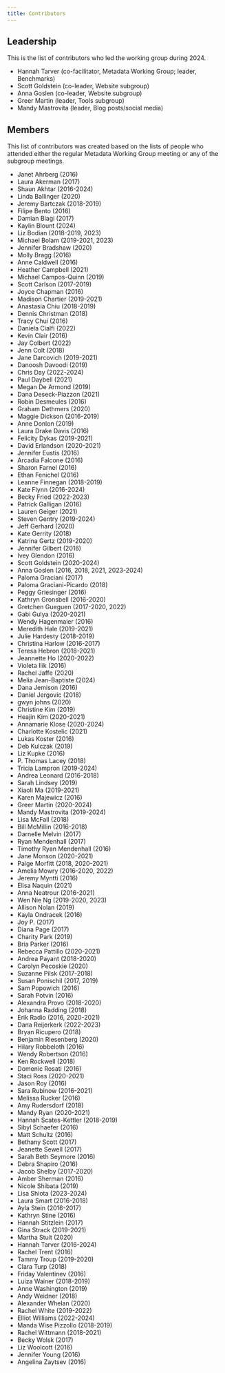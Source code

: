```yaml
---
title: Contributors
---
```


Leadership
----------

This is the list of contributors who led the working group during 2024.

*   Hannah Tarver (co-facilitator, Metadata Working Group; leader, Benchmarks)
*   Scott Goldstein (co-leader, Website subgroup)
*   Anna Goslen (co-leader, Website subgroup)
*   Greer Martin (leader, Tools subgroup)
*   Mandy Mastrovita (leader, Blog posts/social media)

Members
-------

This list of contributors was created based on the lists of people who attended either the regular Metadata Working Group meeting or any of the subgroup meetings.

*   Janet Ahrberg (2016)
*   Laura Akerman (2017)
*   Shaun Akhtar (2016-2024)
*   Linda Ballinger (2020)
*   Jeremy Bartczak (2018-2019)
*   Filipe Bento (2016)
*   Damian Biagi (2017)
*   Kaylin Blount (2024)
*   Liz Bodian (2018-2019, 2023)
*   Michael Bolam (2019-2021, 2023)
*   Jennifer Bradshaw (2020)
*   Molly Bragg (2016)
*   Anne Caldwell (2016)
*   Heather Campbell (2021)
*   Michael Campos-Quinn (2019)
*   Scott Carlson (2017-2019)
*   Joyce Chapman (2016)
*   Madison Chartier (2019-2021)
*   Anastasia Chiu (2018-2019)
*   Dennis Christman (2018)
*   Tracy Chui (2016)
*   Daniela Cialfi (2022)
*   Kevin Clair (2016)
*   Jay Colbert (2022)
*   Jenn Colt (2018)
*   Jane Darcovich (2019-2021)
*   Danoosh Davoodi (2019)
*   Chris Day (2022-2024)
*   Paul Daybell (2021)
*   Megan De Armond (2019)
*   Dana Deseck-Piazzon (2021)
*   Robin Desmeules (2016)
*   Graham Dethmers (2020)
*   Maggie Dickson (2016-2019)
*   Anne Donlon (2019)
*   Laura Drake Davis (2016)
*   Felicity Dykas (2019-2021)
*   David Erlandson (2020-2021)
*   Jennifer Eustis (2016)
*   Arcadia Falcone (2016)
*   Sharon Farnel (2016)
*   Ethan Fenichel (2016)
*   Leanne Finnegan (2018-2019)
*   Kate Flynn (2016-2024)
*   Becky Fried (2022-2023)
*   Patrick Galligan (2016)
*   Lauren Geiger (2021)
*   Steven Gentry (2019-2024)
*   Jeff Gerhard (2020)
*   Kate Gerrity (2018)
*   Katrina Gertz (2019-2020)
*   Jennifer Gilbert (2016)
*   Ivey Glendon (2016)
*   Scott Goldstein (2020-2024)
*   Anna Goslen (2016, 2018, 2021, 2023-2024)
*   Paloma Graciani (2017)
*   Paloma Graciani-Picardo (2018)
*   Peggy Griesinger (2016)
*   Kathryn Gronsbell (2016-2020)
*   Gretchen Gueguen (2017-2020, 2022)
*   Gabi Gulya (2020-2021)
*   Wendy Hagenmaier (2016)
*   Meredith Hale (2019-2021)
*   Julie Hardesty (2018-2019)
*   Christina Harlow (2016-2017)
*   Teresa Hebron (2018-2021)
*   Jeannette Ho (2020-2022)
*   Violeta Ilik (2016)
*   Rachel Jaffe (2020)
*   Melia Jean-Baptiste (2024)
*   Dana Jemison (2016)
*   Daniel Jergovic (2018)
*   gwyn johns (2020)
*   Christine Kim (2019)
*   Heajin Kim (2020-2021)
*   Annamarie Klose (2020-2024)
*   Charlotte Kostelic (2021)
*   Lukas Koster (2016)
*   Deb Kulczak (2019)
*   Liz Kupke (2016)
*   P. Thomas Lacey (2018)
*   Tricia Lampron (2019-2024)
*   Andrea Leonard (2016-2018)
*   Sarah Lindsey (2019)
*   Xiaoli Ma (2019-2021)
*   Karen Majewicz (2016)
*   Greer Martin (2020-2024)
*   Mandy Mastrovita (2019-2024)
*   Lisa McFall (2018)
*   Bill McMillin (2016-2018)
*   Darnelle Melvin (2017)
*   Ryan Mendenhall (2017)
*   Timothy Ryan Mendenhall (2016)
*   Jane Monson (2020-2021)
*   Paige Morfitt (2018, 2020-2021)
*   Amelia Mowry (2016-2020, 2022)
*   Jeremy Myntti (2016)
*   Elisa Naquin (2021)
*   Anna Neatrour (2016-2021)
*   Wen Nie Ng (2019-2020, 2023)
*   Allison Nolan (2019)
*   Kayla Ondracek (2016)
*   Joy P. (2017)
*   Diana Page (2017)
*   Charity Park (2019)
*   Bria Parker (2016)
*   Rebecca Pattillo (2020-2021)
*   Andrea Payant (2018-2020)
*   Carolyn Pecoskie (2020)
*   Suzanne Pilsk (2017-2018)
*   Susan Ponischil (2017, 2019)
*   Sam Popowich (2016)
*   Sarah Potvin (2016)
*   Alexandra Provo (2018-2020)
*   Johanna Radding (2018)
*   Erik Radio (2016, 2020-2021)
*   Dana Reijerkerk (2022-2023)
*   Bryan Ricupero (2018)
*   Benjamin Riesenberg (2020)
*   Hilary Robbeloth (2016)
*   Wendy Robertson (2016)
*   Ken Rockwell (2018)
*   Domenic Rosati (2016)
*   Staci Ross (2020-2021)
*   Jason Roy (2016)
*   Sara Rubinow (2016-2021)
*   Melissa Rucker (2016)
*   Amy Rudersdorf (2018)
*   Mandy Ryan (2020-2021)
*   Hannah Scates-Kettler (2018-2019)
*   Sibyl Schaefer (2016)
*   Matt Schultz (2016)
*   Bethany Scott (2017)
*   Jeanette Sewell (2017)
*   Sarah Beth Seymore (2016)
*   Debra Shapiro (2016)
*   Jacob Shelby (2017-2020)
*   Amber Sherman (2016)
*   Nicole Shibata (2019)
*   Lisa Shiota (2023-2024)
*   Laura Smart (2016-2018)
*   Ayla Stein (2016-2017)
*   Kathryn Stine (2016)
*   Hannah Stitzlein (2017)
*   Gina Strack (2019-2021)
*   Martha Stuit (2020)
*   Hannah Tarver (2016-2024)
*   Rachel Trent (2016)
*   Tammy Troup (2019-2020)
*   Clara Turp (2018)
*   Friday Valentinev (2016)
*   Luiza Wainer (2018-2019)
*   Anne Washington (2019)
*   Andy Weidner (2018)
*   Alexander Whelan (2020)
*   Rachel White (2019-2022)
*   Elliot Williams (2022-2024)
*   Manda Wise Pizzollo (2018-2019)
*   Rachel Wittmann (2018-2021)
*   Becky Wolsk (2017)
*   Liz Woolcott (2016)
*   Jennifer Young (2016)
*   Angelina Zaytsev (2016)
